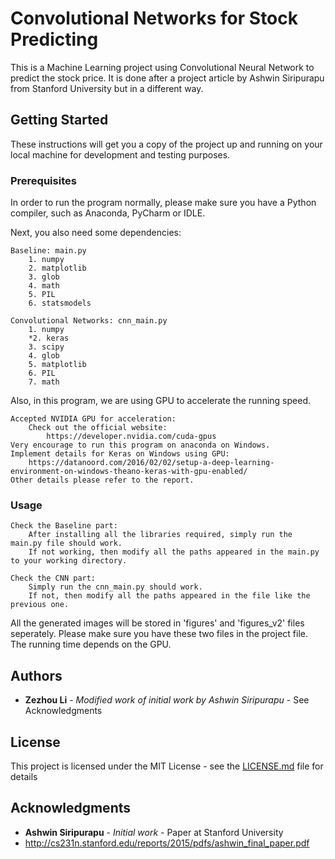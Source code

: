 # Convolutional Networks for Stock Predicting

This is a Machine Learning project using Convolutional Neural Network to predict the stock price. It is done after a project article by Ashwin Siripurapu from Stanford University but in a different way.

## Getting Started

These instructions will get you a copy of the project up and running on your local machine for development and testing purposes.

### Prerequisites

In order to run the program normally, please make sure you have a Python compiler, such as Anaconda, PyCharm or IDLE.

Next, you also need some dependencies:

```
Baseline: main.py
	1. numpy
	2. matplotlib
	3. glob
	4. math
	5. PIL
	6. statsmodels

Convolutional Networks: cnn_main.py
	1. numpy
	*2. keras	
	3. scipy
	4. glob
	5. matplotlib
	6. PIL
	7. math
```

Also, in this program, we are using GPU to accelerate the running speed.

```
Accepted NVIDIA GPU for acceleration:
	Check out the official website: 
		https://developer.nvidia.com/cuda-gpus
Very encourage to run this program on anaconda on Windows.
Implement details for Keras on Windows using GPU: 
	https://datanoord.com/2016/02/02/setup-a-deep-learning-environment-on-windows-theano-keras-with-gpu-enabled/
Other details please refer to the report.
```

### Usage

```
Check the Baseline part:
	After installing all the libraries required, simply run the main.py file should work.
	If not working, then modify all the paths appeared in the main.py to your working directory.

Check the CNN part:
	Simply run the cnn_main.py should work.
	If not, then modify all the paths appeared in the file like the previous one.
```
All the generated images will be stored in 'figures' and 'figures_v2' files seperately. Please make sure you have these two files in the project file. The running time depends on the GPU.


## Authors

* **Zezhou Li** - *Modified work of initial work by Ashwin Siripurapu* - See Acknowledgments

## License

This project is licensed under the MIT License - see the [LICENSE.md](LICENSE.md) file for details

## Acknowledgments

* **Ashwin Siripurapu** - *Initial work* - Paper at Stanford University
*	http://cs231n.stanford.edu/reports/2015/pdfs/ashwin_final_paper.pdf
